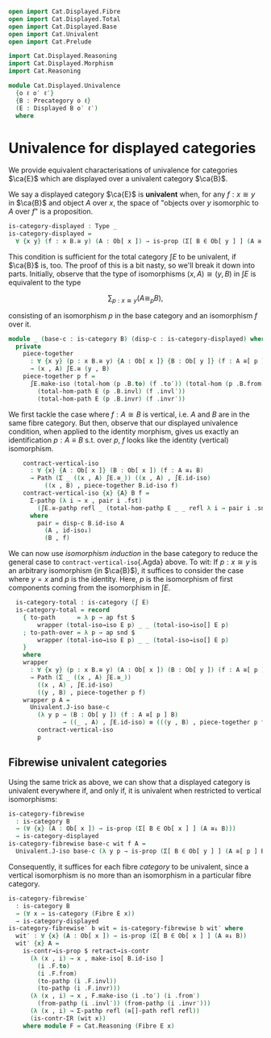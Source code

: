 ```agda
open import Cat.Displayed.Fibre
open import Cat.Displayed.Total
open import Cat.Displayed.Base
open import Cat.Univalent
open import Cat.Prelude

import Cat.Displayed.Reasoning
import Cat.Displayed.Morphism
import Cat.Reasoning

module Cat.Displayed.Univalence
  {o ℓ o′ ℓ′}
  {B : Precategory o ℓ}
  (E : Displayed B o′ ℓ′)
  where
```

<!--
```agda
private
  module B = Cat.Reasoning B
  module E = Cat.Displayed.Reasoning E
  module ∫E = Cat.Reasoning (∫ E)
open Displayed E
open Cat.Displayed.Morphism E
open Total-hom
```
-->

# Univalence for displayed categories

We provide equivalent characterisations of univalence for categories
$\ca{E}$ which are displayed over a univalent category $\ca{B}$.

We say a displayed category $\ca{E}$ is **univalent** when, for any $f :
x \cong y$ in $\ca{B}$ and object $A$ over $x$, the space of "objects
over $y$ isomorphic to $A$ over $f$" is a proposition.

```agda
is-category-displayed : Type _
is-category-displayed =
  ∀ {x y} (f : x B.≅ y) (A : Ob[ x ]) → is-prop (Σ[ B ∈ Ob[ y ] ] (A ≅[ f ] B))
```

This condition is sufficient for the total category $\int E$ to be
univalent, if $\ca{B}$ is, too. The proof of this is a bit nasty, so
we'll break it down into parts. Initially, observe that the type of
isomorphisms $(x, A) \cong (y, B)$ in $\int E$ is equivalent to the type

$$
\sum_{p : x \cong y} (A \cong_p B),
$$

consisting of an isomorphism $p$ in the base category and an isomorphism
$f$ over it.

```agda
module _ (base-c : is-category B) (disp-c : is-category-displayed) where
  private
    piece-together
      : ∀ {x y} (p : x B.≅ y) {A : Ob[ x ]} {B : Ob[ y ]} (f : A ≅[ p ] B)
      → (x , A) ∫E.≅ (y , B)
    piece-together p f =
      ∫E.make-iso (total-hom (p .B.to) (f .to′)) (total-hom (p .B.from) (f .from′))
        (total-hom-path E (p .B.invl) (f .invl′))
        (total-hom-path E (p .B.invr) (f .invr′))
```

We first tackle the case where $f : A \cong B$ is vertical, i.e. $A$ and
$B$ are in the same fibre category. But then, observe that our displayed
univalence condition, when applied to the identity morphism, gives us
exactly an identification $p : A \equiv B$ s.t. over $p$, $f$ looks like
the identity (vertical) isomorphism.

```agda
    contract-vertical-iso
      : ∀ {x} {A : Ob[ x ]} (B : Ob[ x ]) (f : A ≅↓ B)
      → Path (Σ _ ((x , A) ∫E.≅_)) ((x , A) , ∫E.id-iso)
          ((x , B) , piece-together B.id-iso f)
    contract-vertical-iso {x} {A} B f =
      Σ-pathp (λ i → x , pair i .fst)
        (∫E.≅-pathp refl _ (total-hom-pathp E _ _ refl λ i → pair i .snd .to′))
      where
        pair = disp-c B.id-iso A
          (A , id-iso↓)
          (B , f)
```

We can now use _isomorphism induction_ in the base category to reduce
the general case to `contract-vertical-iso`{.Agda} above. To wit: If $p
: x \cong y$ is an arbitrary isomorphism (in $\ca{B}$), it suffices to
consider the case where $y = x$ and $p$ is the identity. Here, $p$ is
the isomorphism of first components coming from the isomorphism in $\int E$.

```agda
  is-category-total : is-category (∫ E)
  is-category-total = record
    { to-path      = λ p → ap fst $
        wrapper (total-iso→iso E p) _ _ (total-iso→iso[] E p)
    ; to-path-over = λ p → ap snd $
        wrapper (total-iso→iso E p) _ _ (total-iso→iso[] E p)
    }
    where
    wrapper
      : ∀ {x y} (p : x B.≅ y) (A : Ob[ x ]) (B : Ob[ y ]) (f : A ≅[ p ] B)
      → Path (Σ _ ((x , A) ∫E.≅_))
        ((x , A) , ∫E.id-iso)
        ((y , B) , piece-together p f)
    wrapper p A =
      Univalent.J-iso base-c
        (λ y p → (B : Ob[ y ]) (f : A ≅[ p ] B)
               → ((_ , A) , ∫E.id-iso) ≡ (((y , B) , piece-together p f)))
        contract-vertical-iso
        p
```

## Fibrewise univalent categories

Using the same trick as above, we can show that a displayed category is
univalent everywhere if, and only if, it is univalent when restricted to
vertical isomorphisms:

```agda
is-category-fibrewise
  : is-category B
  → (∀ {x} (A : Ob[ x ]) → is-prop (Σ[ B ∈ Ob[ x ] ] (A ≅↓ B)))
  → is-category-displayed
is-category-fibrewise base-c wit f A =
  Univalent.J-iso base-c (λ y p → is-prop (Σ[ B ∈ Ob[ y ] ] (A ≅[ p ] B))) (wit A) f
```

Consequently, it suffices for each fibre _category_ to be univalent,
since a vertical isomorphism is no more than an isomorphism in a
particular fibre category.

```agda
is-category-fibrewise′
  : is-category B
  → (∀ x → is-category (Fibre E x))
  → is-category-displayed
is-category-fibrewise′ b wit = is-category-fibrewise b wit′ where
  wit′ : ∀ {x} (A : Ob[ x ]) → is-prop (Σ[ B ∈ Ob[ x ] ] (A ≅↓ B))
  wit′ {x} A =
    is-contr→is-prop $ retract→is-contr
      (λ (x , i) → x , make-iso[ B.id-iso ]
        (i .F.to)
        (i .F.from)
        (to-pathp (i .F.invl))
        (to-pathp (i .F.invr)))
      (λ (x , i) → x , F.make-iso (i .to′) (i .from′)
        (from-pathp (i .invl′)) (from-pathp (i .invr′)))
      (λ (x , i) → Σ-pathp refl (≅[]-path refl refl))
      (is-contr-ΣR (wit x))
    where module F = Cat.Reasoning (Fibre E x)
```
